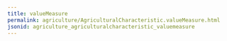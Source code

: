 ```yaml
---
title: valueMeasure
permalink: agriculture/AgriculturalCharacteristic.valueMeasure.html
jsonid: agriculture_agriculturalcharacteristic_valuemeasure
---
```

